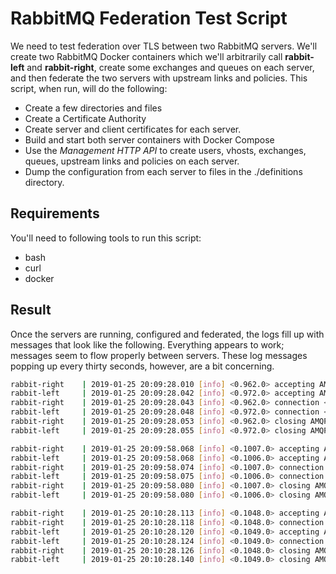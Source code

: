 # RabbitMQ Federation Test Script

We need to test federation over TLS between two RabbitMQ servers.  We'll create two RabbitMQ Docker containers which
we'll arbitrarily call **rabbit-left** and **rabbit-right**, create some exchanges and queues on each server, and then
federate the two servers with upstream links and policies.  This script, when run, will do the following:

   * Create a few directories and files
   * Create a Certificate Authority
   * Create server and client certificates for each server.
   * Build and start both server containers with Docker Compose
   * Use the *Management HTTP API* to create users, vhosts, exchanges, queues, upstream links and policies on each server.
   * Dump the configuration from each server to files in the ./definitions directory.
   
## Requirements
You'll need to following tools to run this script:

   * bash
   * curl
   * docker

## Result
Once the servers are running, configured and federated, the logs fill up with messages that look like the following.
Everything appears to work; messages seem to flow properly between servers.  These log messages popping up every
thirty seconds, however, are a bit concerning.

```bash
rabbit-right    | 2019-01-25 20:09:28.010 [info] <0.962.0> accepting AMQP connection <0.962.0> (192.168.160.2:51781 -> 192.168.160.3:5671)
rabbit-left     | 2019-01-25 20:09:28.042 [info] <0.972.0> accepting AMQP connection <0.972.0> (192.168.160.3:57199 -> 192.168.160.2:5671)
rabbit-right    | 2019-01-25 20:09:28.043 [info] <0.962.0> connection <0.962.0> (192.168.160.2:51781 -> 192.168.160.3:5671): user 'admin' authenticated and granted access to vhost 'rabbit.federation.test.vhost'
rabbit-left     | 2019-01-25 20:09:28.048 [info] <0.972.0> connection <0.972.0> (192.168.160.3:57199 -> 192.168.160.2:5671): user 'admin' authenticated and granted access to vhost 'rabbit.federation.test.vhost'
rabbit-right    | 2019-01-25 20:09:28.053 [info] <0.962.0> closing AMQP connection <0.962.0> (192.168.160.2:51781 -> 192.168.160.3:5671, vhost: 'rabbit.federation.test.vhost', user: 'admin')
rabbit-left     | 2019-01-25 20:09:28.055 [info] <0.972.0> closing AMQP connection <0.972.0> (192.168.160.3:57199 -> 192.168.160.2:5671, vhost: 'rabbit.federation.test.vhost', user: 'admin')

rabbit-right    | 2019-01-25 20:09:58.068 [info] <0.1007.0> accepting AMQP connection <0.1007.0> (192.168.160.2:57417 -> 192.168.160.3:5671)
rabbit-left     | 2019-01-25 20:09:58.068 [info] <0.1006.0> accepting AMQP connection <0.1006.0> (192.168.160.3:37273 -> 192.168.160.2:5671)
rabbit-right    | 2019-01-25 20:09:58.074 [info] <0.1007.0> connection <0.1007.0> (192.168.160.2:57417 -> 192.168.160.3:5671): user 'admin' authenticated and granted access to vhost 'rabbit.federation.test.vhost'
rabbit-left     | 2019-01-25 20:09:58.075 [info] <0.1006.0> connection <0.1006.0> (192.168.160.3:37273 -> 192.168.160.2:5671): user 'admin' authenticated and granted access to vhost 'rabbit.federation.test.vhost'
rabbit-right    | 2019-01-25 20:09:58.080 [info] <0.1007.0> closing AMQP connection <0.1007.0> (192.168.160.2:57417 -> 192.168.160.3:5671, vhost: 'rabbit.federation.test.vhost', user: 'admin')
rabbit-left     | 2019-01-25 20:09:58.080 [info] <0.1006.0> closing AMQP connection <0.1006.0> (192.168.160.3:37273 -> 192.168.160.2:5671, vhost: 'rabbit.federation.test.vhost', user: 'admin')

rabbit-right    | 2019-01-25 20:10:28.113 [info] <0.1048.0> accepting AMQP connection <0.1048.0> (192.168.160.2:57897 -> 192.168.160.3:5671)
rabbit-right    | 2019-01-25 20:10:28.118 [info] <0.1048.0> connection <0.1048.0> (192.168.160.2:57897 -> 192.168.160.3:5671): user 'admin' authenticated and granted access to vhost 'rabbit.federation.test.vhost'
rabbit-left     | 2019-01-25 20:10:28.120 [info] <0.1049.0> accepting AMQP connection <0.1049.0> (192.168.160.3:58987 -> 192.168.160.2:5671)
rabbit-left     | 2019-01-25 20:10:28.124 [info] <0.1049.0> connection <0.1049.0> (192.168.160.3:58987 -> 192.168.160.2:5671): user 'admin' authenticated and granted access to vhost 'rabbit.federation.test.vhost'
rabbit-right    | 2019-01-25 20:10:28.126 [info] <0.1048.0> closing AMQP connection <0.1048.0> (192.168.160.2:57897 -> 192.168.160.3:5671, vhost: 'rabbit.federation.test.vhost', user: 'admin')
rabbit-left     | 2019-01-25 20:10:28.140 [info] <0.1049.0> closing AMQP connection <0.1049.0> (192.168.160.3:58987 -> 192.168.160.2:5671, vhost: 'rabbit.federation.test.vhost', user: 'admin')
```
